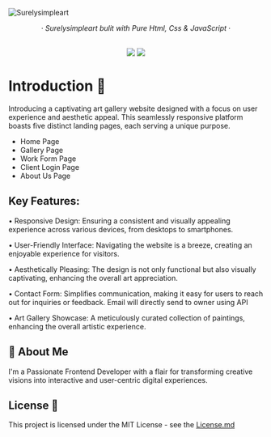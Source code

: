 ![Surelysimpleart](https://github.com/Kartikaysharma2004/Surelysimpleart/assets/136084119/994b0786-e7a4-4804-b8b1-30c0baf063b1)

<div align="center">
&middot;
<i>Surelysimpleart bulit with Pure Html, Css & JavaScript</i>
&middot;
<br/>
<br/>
</div>

<p align="center">
    <img src="[https://img.shields.io/github/forks/kartikaysharma2004/surelysimpleart?style=for-the-badge]" />
  <a href="https://surelysimpleart.netlify.app/">
    <img src="https://img.shields.io/static/v1?label=&message=View%20Demo&style=for-the-badge&color=black&logo=vercel" />
  </a>
</p>

# Introduction 👋

Introducing a captivating art gallery website designed with a focus on user experience and aesthetic appeal. This seamlessly responsive platform boasts five distinct landing pages, each serving a unique purpose.

- Home Page
- Gallery Page
- Work Form Page
- Client Login Page
- About Us Page

## Key Features:

• Responsive Design: Ensuring a consistent and visually appealing experience across various devices, from desktops to smartphones.

• User-Friendly Interface: Navigating the website is a breeze, creating an enjoyable experience for visitors.

• Aesthetically Pleasing: The design is not only functional but also visually captivating, enhancing the overall art appreciation.

• Contact Form: Simplifies communication, making it easy for users to reach out for inquiries or feedback. Email will directly send to owner using API

• Art Gallery Showcase: A meticulously curated collection of paintings, enhancing the overall artistic experience.


## 🚀 About Me
I'm a Passionate Frontend Developer with a flair for transforming creative visions into interactive and user-centric digital experiences.

## License 📄
This project is licensed under the MIT License - see the [License.md](https://github.com/Kartikaysharma2004/Surelysimpleart/blob/main/LICENSE.md)
